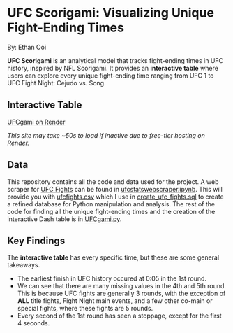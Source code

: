 # UFC Scorigami: Visualizing Unique Fight-Ending Times
By: Ethan Ooi

**UFC Scorigami** is an analytical model that tracks fight-ending times in UFC history, inspired by NFL Scorigami. It provides an **interactive table** where users can explore every unique fight-ending time ranging from UFC 1 to UFC Fight Night: Cejudo vs. Song.

## Interactive Table
[UFCgami on Render](https://ufcgami-1.onrender.com/)

*This site may take ~50s to load if inactive due to free-tier hosting on Render.*

## Data
This repository contains all the code and data used for the project. A web scraper for [UFC Fights](http://ufcstats.com/statistics/events/completed) can be found in [ufcstatswebscraper.ipynb](ufcstatswebscraper.ipynb). This will provide you with [ufcfights.csv](ufcfights.csv) which I use in [create_ufc_fights.sql](create_ufc_fights.sql) to create a refined database for Python manipulation and analysis. The rest of the code for finding all the unique fight-ending times and the creation of the interactive Dash table is in [UFCgami.py](UFCgami.py).

## Key Findings
The **interactive table** has every specific time, but these are some general takeaways. 

- The earliest finish in UFC history occured at 0:05 in the 1st round.
- We can see that there are many missing values in the 4th and 5th round. This is because UFC fights are generally 3 rounds, with the exception of **ALL** title fights, Fight Night main events, and a few other co-main or special fights, where these fights are 5 rounds.
- Every second of the 1st round has seen a stoppage, except for the first 4 seconds.